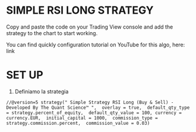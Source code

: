 # SIMPLE RSI LONG STRATEGY 

Copy and paste the code on your Trading View console and add the strategy to the chart to start working.

You can find quickly configuration tutorial on YouTube for this algo, here: link 

# SET UP 

1. Definiamo la strategia

`//@version=5
strategy(" Simple Strategy RSI Long (Buy & Sell) - Developed By The Quant Science™ ", 
     overlay = true, 
     default_qty_type = strategy.percent_of_equity, 
     default_qty_value = 100,
     currency = currency.EUR, 
     initial_capital = 1000, 
     commission_type = strategy.commission.percent, 
     commission_value = 0.03)`

